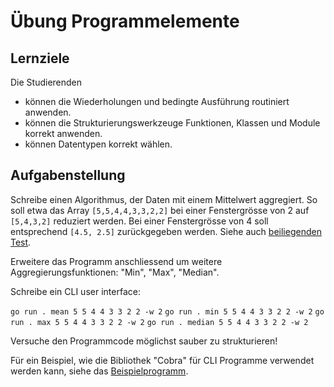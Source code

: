 # Übung Programmelemente

## Lernziele

Die Studierenden

- können die Wiederholungen und bedingte Ausführung routiniert anwenden.
- können die Strukturierungswerkzeuge Funktionen, Klassen und Module korrekt anwenden.
- können Datentypen korrekt wählen.

## Aufgabenstellung

Schreibe einen Algorithmus, der Daten mit einem Mittelwert aggregiert. So soll etwa das Array `[5,5,4,4,3,3,2,2]` bei
einer Fenstergrösse von 2 auf `[5,4,3,2]` reduziert werden. Bei einer Fenstergrösse von 4 soll entsprechend `[4.5, 2.5]`
zurückgegeben werden. Siehe auch [beiliegenden Test](./Solution/logic/mean_test.go).

Erweitere das Programm anschliessend um weitere Aggregierungsfunktionen: "Min", "Max", "Median".

Schreibe ein CLI user interface:

`go run . mean 5 5 4 4 3 3 2 2 -w 2`
`go run . min 5 5 4 4 3 3 2 2 -w 2`
`go run . max 5 5 4 4 3 3 2 2 -w 2`
`go run . median 5 5 4 4 3 3 2 2 -w 2`

Versuche den Programmcode möglichst sauber zu strukturieren!

Für ein Beispiel, wie die Bibliothek "Cobra" für CLI Programme verwendet werden kann, siehe
das [Beispielprogramm](Solution).